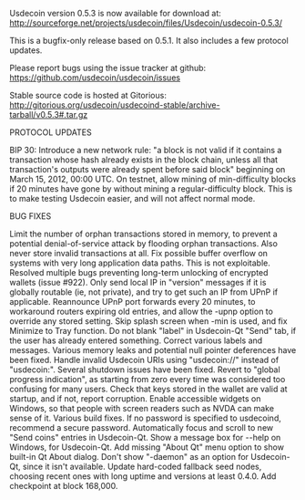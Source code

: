 Usdecoin version 0.5.3 is now available for download at:
http://sourceforge.net/projects/usdecoin/files/Usdecoin/usdecoin-0.5.3/

This is a bugfix-only release based on 0.5.1.
It also includes a few protocol updates.

Please report bugs using the issue tracker at github:
https://github.com/usdecoin/usdecoin/issues

Stable source code is hosted at Gitorious:
http://gitorious.org/usdecoin/usdecoind-stable/archive-tarball/v0.5.3#.tar.gz

PROTOCOL UPDATES

BIP 30: Introduce a new network rule: "a block is not valid if it contains a transaction whose hash already exists in the block chain, unless all that transaction's outputs were already spent before said block" beginning on March 15, 2012, 00:00 UTC.
On testnet, allow mining of min-difficulty blocks if 20 minutes have gone by without mining a regular-difficulty block. This is to make testing Usdecoin easier, and will not affect normal mode.

BUG FIXES

Limit the number of orphan transactions stored in memory, to prevent a potential denial-of-service attack by flooding orphan transactions. Also never store invalid transactions at all.
Fix possible buffer overflow on systems with very long application data paths. This is not exploitable.
Resolved multiple bugs preventing long-term unlocking of encrypted wallets
(issue #922).
Only send local IP in "version" messages if it is globally routable (ie, not private), and try to get such an IP from UPnP if applicable.
Reannounce UPnP port forwards every 20 minutes, to workaround routers expiring old entries, and allow the -upnp option to override any stored setting.
Skip splash screen when -min is used, and fix Minimize to Tray function.
Do not blank "label" in Usdecoin-Qt "Send" tab, if the user has already entered something.
Correct various labels and messages.
Various memory leaks and potential null pointer deferences have been fixed.
Handle invalid Usdecoin URIs using "usdecoin://" instead of "usdecoin:".
Several shutdown issues have been fixed.
Revert to "global progress indication", as starting from zero every time was considered too confusing for many users.
Check that keys stored in the wallet are valid at startup, and if not, report corruption.
Enable accessible widgets on Windows, so that people with screen readers such as NVDA can make sense of it.
Various build fixes.
If no password is specified to usdecoind, recommend a secure password.
Automatically focus and scroll to new "Send coins" entries in Usdecoin-Qt.
Show a message box for --help on Windows, for Usdecoin-Qt.
Add missing "About Qt" menu option to show built-in Qt About dialog.
Don't show "-daemon" as an option for Usdecoin-Qt, since it isn't available.
Update hard-coded fallback seed nodes, choosing recent ones with long uptime and versions at least 0.4.0.
Add checkpoint at block 168,000.
